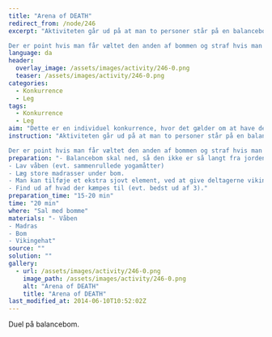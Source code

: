 ```yaml
---
title: "Arena of DEATH"
redirect_from: /node/246
excerpt: "Aktiviteten går ud på at man to personer står på en balancebom, med for eksempel en sammenrullet yogamåtte som _våben_. Formålet er nu at slå på den anden deltager, indtil denne får ubalance og falder ned. Under deltagerne er der nogle store madrasser, så det ikke gør ondt når man falder ned.

Der er point hvis man får væltet den anden af bommen og straf hvis man slår i hovedet."
language: da
header:
  overlay_image: /assets/images/activity/246-0.png
  teaser: /assets/images/activity/246-0.png
categories: 
  - Konkurrence
  - Leg
tags: 
  - Konkurrence
  - Leg
aim: "Dette er en individuel konkurrence, hvor det gælder om at have det sjovt. "
instruction: "Aktiviteten går ud på at man to personer står på en balancebom, med for eksempel en sammenrullet yogamåtte som _våben_. Formålet er nu at slå på den anden deltager, indtil denne får ubalance og falder ned. Under deltagerne er der nogle store madrasser, så det ikke gør ondt når man falder ned.

Der er point hvis man får væltet den anden af bommen og straf hvis man slår i hovedet."
preparation: "- Balancebom skal ned, så den ikke er så langt fra jorden.
- Lav våben (evt. sammenrullede yogamåtter)
- Læg store madrasser under bom.
- Man kan tilføje et ekstra sjovt element, ved at give deltagerne vikinghjelme eller andet krigerisk på.
- Find ud af hvad der kæmpes til (evt. bedst ud af 3)."
preparation_time: "15-20 min"
time: "20 min"
where: "Sal med bomme"
materials: "- Våben
- Madras
- Bom
- Vikingehat"
source: ""
solution: ""
gallery:
  - url: /assets/images/activity/246-0.png
    image_path: /assets/images/activity/246-0.png
    alt: "Arena of DEATH"
    title: "Arena of DEATH"
last_modified_at: 2014-06-10T10:52:02Z
---
```

Duel på balancebom.
